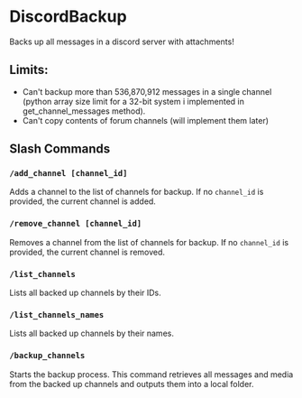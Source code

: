 # DiscordBackup
Backs up all messages in a discord server with attachments!

## Limits:
- Can't backup more than 536,870,912 messages in a single channel (python array size limit for a 32-bit system i implemented in get_channel_messages method).
- Can't copy contents of forum channels (will implement them later)

## Slash Commands

### `/add_channel [channel_id]`
Adds a channel to the list of channels for backup. If no `channel_id` is provided, the current channel is added.

### `/remove_channel [channel_id]`
Removes a channel from the list of channels for backup. If no `channel_id` is provided, the current channel is removed.

### `/list_channels`
Lists all backed up channels by their IDs.

### `/list_channels_names`
Lists all backed up channels by their names.

### `/backup_channels`
Starts the backup process. This command retrieves all messages and media from the backed up channels and outputs them into a local folder.
